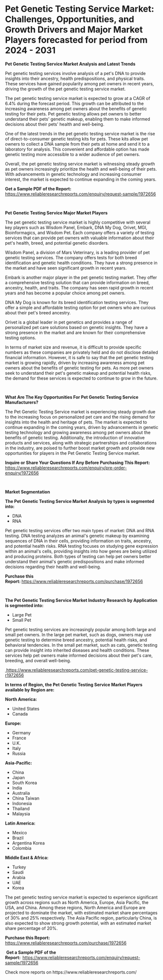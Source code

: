<p><h1>Pet Genetic Testing Service Market: Challenges, Opportunities, and Growth Drivers and Major Market Players forecasted for period from 2024 - 2031</h1></p><p><strong>Pet Genetic Testing Service Market Analysis and Latest Trends</strong></p>
<p><p>Pet genetic testing services involve analysis of a pet's DNA to provide insights into their ancestry, health predispositions, and physical traits. These services have gained popularity among pet owners in recent years, driving the growth of the pet genetic testing service market.</p><p>The pet genetic testing service market is expected to grow at a CAGR of 6.4% during the forecast period. This growth can be attributed to the increasing awareness among pet owners about the benefits of genetic testing for their pets. Pet genetic testing allows pet owners to better understand their pets' genetic makeup, enabling them to make informed decisions about their pets' health and well-being.</p><p>One of the latest trends in the pet genetic testing service market is the rise of direct-to-consumer genetic testing kits for pets. These kits allow pet owners to collect a DNA sample from their pets at home and send it to a laboratory for analysis. This convenient and affordable option has made genetic testing more accessible to a wider audience of pet owners.</p><p>Overall, the pet genetic testing service market is witnessing steady growth as pet owners increasingly prioritize the health and well-being of their pets. With advancements in genetic technology and increasing consumer interest, the market is expected to continue expanding in the coming years.</p></p>
<p><strong>Get a Sample PDF of the Report:&nbsp;</strong> <a href="https://www.reliableresearchreports.com/enquiry/request-sample/1972656">https://www.reliableresearchreports.com/enquiry/request-sample/1972656</a></p>
<p>&nbsp;</p>
<p><strong>Pet Genetic Testing Service Major Market Players</strong></p>
<p><p>The pet genetic testing service market is highly competitive with several key players such as Wisdom Panel, Embark, DNA My Dog, Orivet, MGI, Bioinformagics, and Wisdom Pet. Each company offers a variety of testing services that can provide pet owners with valuable information about their pet's health, breed, and potential genetic disorders.</p><p>Wisdom Panel, a division of Mars Veterinary, is a leading provider of pet genetic testing services. The company offers tests for both breed identification and genetic health conditions. They have a strong presence in the market and have seen significant growth in recent years.</p><p>Embark is another major player in the pet genetic testing market. They offer a comprehensive testing solution that can provide information on breed, ancestry, health, and traits. The company has seen rapid growth in recent years and has become a popular choice among pet owners.</p><p>DNA My Dog is known for its breed identification testing services. They offer a simple and affordable testing option for pet owners who are curious about their pet's breed ancestry.</p><p>Orivet is a global leader in pet genetics and provides a range of personalized pet care solutions based on genetic insights. They have a strong presence in the market and are known for their comprehensive testing options.</p><p>In terms of market size and revenue, it is difficult to provide specific numbers as these companies are privately held and do not disclose detailed financial information. However, it is safe to say that the pet genetic testing market is growing rapidly, driven by increasing awareness among pet owners about the benefits of genetic testing for pets. As more pet owners seek to understand their pet's genetic makeup and potential health risks, the demand for these services is expected to continue to grow in the future.</p></p>
<p>&nbsp;</p>
<p><strong>What Are The Key Opportunities For Pet Genetic Testing Service Manufacturers?</strong></p>
<p><p>The Pet Genetic Testing Service market is experiencing steady growth due to the increasing focus on personalized pet care and the rising demand for insights into the health and heritage of pets. The market is expected to continue expanding in the coming years, driven by advancements in genetic testing technology and growing awareness among pet owners about the benefits of genetic testing. Additionally, the introduction of innovative products and services, along with strategic partnerships and collaborations in the industry, are poised to further boost market growth and provide new opportunities for players in the Pet Genetic Testing Service market.</p></p>
<p><strong>Inquire or Share Your Questions If Any Before Purchasing This Report:</strong> <a href="https://www.reliableresearchreports.com/enquiry/pre-order-enquiry/1972656">https://www.reliableresearchreports.com/enquiry/pre-order-enquiry/1972656</a></p>
<p>&nbsp;</p>
<p><strong>Market Segmentation</strong></p>
<p><strong>The Pet Genetic Testing Service Market Analysis by types is segmented into:</strong></p>
<p><ul><li>DNA</li><li>RNA</li></ul></p>
<p><p>Pet genetic testing services offer two main types of market: DNA and RNA testing. DNA testing analyzes an animal's genetic makeup by examining sequences of DNA in their cells, providing information on traits, ancestry, and potential health risks. RNA testing focuses on studying gene expression within an animal's cells, providing insights into how genes are being utilized and producing proteins. Both types of testing can help pet owners better understand their animal's genetic predispositions and make informed decisions regarding their health and well-being.</p></p>
<p><strong>Purchase this Report:&nbsp;</strong><a href="https://www.reliableresearchreports.com/purchase/1972656">https://www.reliableresearchreports.com/purchase/1972656</a></p>
<p>&nbsp;</p>
<p><strong>The Pet Genetic Testing Service Market Industry Research by Application is segmented into:</strong></p>
<p><ul><li>Large Pet</li><li>Small Pet</li></ul></p>
<p><p>Pet genetic testing services are increasingly popular among both large and small pet owners. In the large pet market, such as dogs, owners may use genetic testing to determine breed ancestry, potential health risks, and behavioral tendencies. In the small pet market, such as cats, genetic testing can provide insight into inherited diseases and health conditions. These services help pet owners make informed decisions about their pet's care, breeding, and overall well-being.</p></p>
<p><a href="https://www.reliableresearchreports.com/pet-genetic-testing-service-r1972656">&nbsp;https://www.reliableresearchreports.com/pet-genetic-testing-service-r1972656</a></p>
<p><strong>In terms of Region, the Pet Genetic Testing Service Market Players available by Region are:</strong></p>
<p>
    <p> <strong> North America: </strong>
        <ul>
            <li>United States</li>
            <li>Canada</li>
        </ul>
        </p> 
    <p> <strong> Europe: </strong>
        <ul>
            <li>Germany</li>
            <li>France</li>
            <li>U.K.</li>
            <li>Italy</li>
            <li>Russia</li>
        </ul>
        </p> 
    <p> <strong> Asia-Pacific: </strong>
        <ul>
            <li>China</li>
            <li>Japan</li>
            <li>South Korea</li>
            <li>India</li>
            <li>Australia</li>
            <li>China Taiwan</li>
            <li>Indonesia</li>
            <li>Thailand</li>
            <li>Malaysia</li>
        </ul>
        </p> 
    <p> <strong> Latin America: </strong>
        <ul>
            <li>Mexico</li>
            <li>Brazil</li>
            <li>Argentina Korea</li>
            <li>Colombia</li>
        </ul>
        </p> 
    <p> <strong> Middle East & Africa: </strong>
        <ul>
            <li>Turkey</li>
            <li>Saudi</li>
            <li>Arabia</li>
            <li>UAE</li>
            <li>Korea</li>
        </ul>
    </p>
    </p>
<p><p>The pet genetic testing service market is expected to experience significant growth across regions such as North America, Europe, Asia Pacific, the USA, and China. Among these regions, North America and Europe are projected to dominate the market, with estimated market share percentages of 30% and 25% respectively. The Asia Pacific region, particularly China, is also expected to show strong growth potential, with an estimated market share percentage of 20%.</p></p>
<p><strong>Purchase this Report: </strong><a href="https://www.reliableresearchreports.com/purchase/1972656">https://www.reliableresearchreports.com/purchase/1972656</a></p>
<p>&nbsp;<strong>Get a Sample PDF of the Report:&nbsp;&nbsp;</strong><a href="https://www.reliableresearchreports.com/enquiry/request-sample/1972656">https://www.reliableresearchreports.com/enquiry/request-sample/1972656</a></p>
<p><strong></strong></p>
<p>Check more reports on https://www.reliableresearchreports.com/</p>